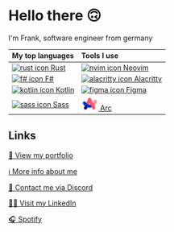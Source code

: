 # Hello there 🙃

I'm Frank, software engineer from germany

| My top languages | Tools I use |
|:---|:---|
| <a href="https://www.rust-lang.org/" target="_blank"><img style="height: 2em" alt="rust icon" src="https://www.rust-lang.org/logos/rust-logo-64x64.png" /> Rust</a> | <a href="https://neovim.io/" target="_blank"><img style="height: 2em" alt="nvim icon" src="https://upload.wikimedia.org/wikipedia/commons/3/3a/Neovim-mark.svg" /> Neovim</a> |
| <a href="https://fsharp.org/" target="_blank"><img style="height: 2em" alt="f# icon" src="https://upload.wikimedia.org/wikipedia/commons/6/66/F_Sharp_logo.svg" /> F#</a> | <a href="https://alacritty.org/" target="_blank"><img style="height: 2em" alt="alacritty icon" src="https://upload.wikimedia.org/wikipedia/commons/9/90/Alacritty_logo.svg" /> Alacritty</a> |
| <a href="https://kotlinlang.org/" target="_blank"><img style="height: 2em" alt="kotlin icon" src="https://upload.wikimedia.org/wikipedia/commons/3/37/Kotlin_Icon_2021.svg" /> Kotlin</a> | <a href="https://www.figma.com/" target="_blank"><img style="height: 2em" alt="figma icon" src="https://upload.wikimedia.org/wikipedia/commons/3/33/Figma-logo.svg" /> Figma</a> |
| <a href="https://sass-lang.com/" target="_blank"><img style="height: 2em" alt="sass icon" src="https://upload.wikimedia.org/wikipedia/commons/9/96/Sass_Logo_Color.svg" /> Sass</a> | <a href="https://arc.net/" target="_blank"><img style="height: 2em" alt="arc icon" src="https://raw.githubusercontent.com/Frank-Mayer/Frank-Mayer/master/img/arc.svg" /> Arc</a> |

## Links
  
[👀 View my portfolio](https://www.frank-mayer.io/#portfolio)

[ℹ️ More info about me](https://www.frank-mayer.io)

[💬 Contact me via Discord](https://discordapp.com/users/383628783187394561)

[👨‍💻 Visit my LinkedIn](https://www.linkedin.com/in/frank-mayer-b85677214)

[🎧 Spotify](https://open.spotify.com/user/u73d67nen42ugnzo2zucxqotd?si=9f0df48fb51c42f5)
